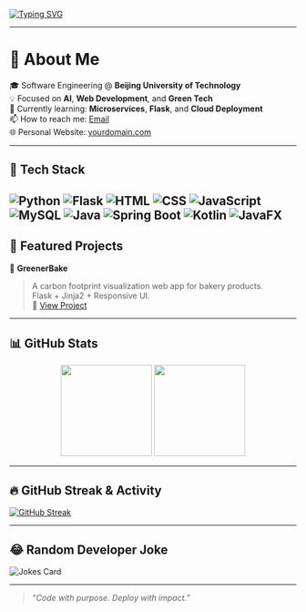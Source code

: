 <!-- 个性化动态打字欢迎语 -->
[![Typing SVG](https://readme-typing-svg.herokuapp.com?font=Fira+Code&size=22&duration=3000&pause=1000&color=4CAF50&center=true&vCenter=true&width=435&lines=Hi+there!+I'm+Sirius.;Software+Engineer+%7C+AI+Explorer+%7C+Green+Tech+Advocate)](https://git.io/typing-svg)

---

# 👋 About Me

🎓 Software Engineering @ **Beijing University of Technology**  
💡 Focused on **AI**, **Web Development**, and **Green Tech**  
🌱 Currently learning: **Microservices**, **Flask**, and **Cloud Deployment**  
📫 How to reach me: [Email](mailto:dy41928528@gmail.com)  
🌐 Personal Website: [yourdomain.com](https://yourdomain.com)

---

## 🧰 Tech Stack

![Python](https://img.shields.io/badge/-Python-3776AB?style=flat&logo=python&logoColor=white)
![Flask](https://img.shields.io/badge/-Flask-000000?style=flat&logo=flask)
![HTML](https://img.shields.io/badge/-HTML5-E34F26?style=flat&logo=html5)
![CSS](https://img.shields.io/badge/-CSS3-1572B6?style=flat&logo=css3)
![JavaScript](https://img.shields.io/badge/-JavaScript-F7DF1E?style=flat&logo=javascript&logoColor=black)
![MySQL](https://img.shields.io/badge/-MySQL-4479A1?style=flat&logo=mysql)
![Java](https://img.shields.io/badge/-Java-007396?style=flat&logo=java&logoColor=white)
![Spring Boot](https://img.shields.io/badge/-Spring%20Boot-6DB33F?style=flat&logo=spring-boot&logoColor=white)
![Kotlin](https://img.shields.io/badge/-Kotlin-0095D5?style=flat&logo=kotlin&logoColor=white)
![JavaFX](https://img.shields.io/badge/-JavaFX-3971A7?style=flat&logo=OpenJFX&logoColor=white)
---

## 🚀 Featured Projects

🧁 **GreenerBake**
> A carbon footprint visualization web app for bakery products.  
> Flask + Jinja2 + Responsive UI.  
🔗 [View Project](https://github.com/yourusername/greenerbake)

---

## 📊 GitHub Stats

<p align="center">
  <img src="https://github-readme-stats.vercel.app/api?username=yourusername&show_icons=true&theme=radical" height="160" />
  <img src="https://github-readme-stats.vercel.app/api/top-langs/?username=yourusername&layout=compact&theme=radical" height="160"/>
</p>

---

## 🔥 GitHub Streak & Activity

[![GitHub Streak](https://streak-stats.demolab.com?user=yourusername&theme=green-white)](https://git.io/streak-stats)

---

## 😂 Random Developer Joke

![Jokes Card](https://readme-jokes.vercel.app/api?theme=tokyonight)

---

> *“Code with purpose. Deploy with impact.”*

